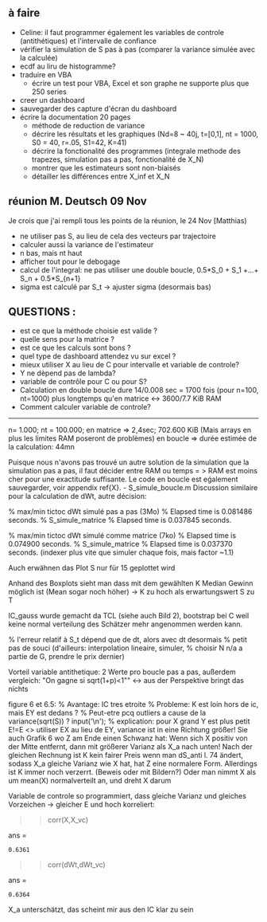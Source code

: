 ## à faire

* Celine: il faut programmer également les variables de controle (antithétiques) et l'intervalle de confiance
* vérifier la simulation de S pas à pas (comparer la variance simulée avec la calculée)
* ecdf au liru de histogramme?
* traduire en VBA
  + écrire un test pour VBA, Excel et son graphe ne supporte plus que 250 series
* creer un dashboard
* sauvegarder des capture d'écran du dashboard
* écrire la documentation 20 pages
  + méthode de reduction de variance
  + décrire les résultats et les graphiques (Nd=8 ~ 40j, t=[0,1], nt = 1000, S0 = 40, r=.05, S1=42, K=41)
  + décrire la fonctionalité des programmes (integrale methode des trapezes, simulation pas a pas, fonctionalité de X_N)
  + montrer que les estimateurs sont non-biaisés
  + détailler les différences entre X_inf et X_N
  
## réunion M. Deutsch 09 Nov

Je crois que j'ai rempli tous les points de la réunion, le 24 Nov [Matthias)

* ne utiliser pas S, au lieu de cela des vecteurs par trajectoire
* calculer aussi la variance de l'estimateur
* n bas, mais nt haut
* afficher tout pour le debogage
* calcul de l'integral: ne pas utiliser une double boucle, 0.5\*S_0 + S_1 +...+ S_n + 0.5\*S_{n+1}
* sigma est calculé par S_t -> ajuster sigma (desormais bas)


## QUESTIONS : 

* est ce que la méthode choisie est valide ? 
* quelle sens pour la matrice ? 
* est ce que les calculs sont bons ? 
* quel type de dashboard attendez vu sur excel ? 
* mieux utiliser X au lieu de C pour intervalle et variable de controle?
* Y ne dèpend pas de lambda?
* variable de contrôle pour C ou pour S?
* Calculation en double boucle dure 14/0.008 sec = 1700 fois (pour n=100, nt=1000) plus longtemps qu'en matrice <-> 3600/7.7 KiB RAM 
* Comment calculer variable de controle?


*** 


n= 1.000;
nt = 100.000;
en matrice => 2,4sec; 702.600 KiB (Mais arrays en plus les limites RAM poseront de problèmes)
en boucle => durée estimée de la calculation: 44mn

Puisque nous n'avons pas trouvé un autre solution de la simulation que la simulation pas a pas, il faut décider entre RAM ou temps = > RAM est moins cher pour une exactitude suffisante.
Le code en boucle est eǵalement sauvegarder, voir appendix ref{X}. - S_simule_boucle.m
Discussion similaire pour la calculation de dWt, autre décision:

% max/min tictoc dWt simulé pas a pas (3Mo)
% Elapsed time is 0.081486 seconds.
% S_simule_matrice
% Elapsed time is 0.037845 seconds.

% max/min tictoc dWt simulé comme matrice (7ko)
% Elapsed time is 0.074900 seconds.
% S_simule_matrice
% Elapsed time is 0.037370 seconds. (indexer plus vite que simuler chaque fois, mais factor ~1.1)

Auch erwähnen das Plot S nur für 15 geplottet wird

Anhand des Boxplots sieht man dass mit dem gewählten K Median Gewinn möglich ist (Mean sogar noch höher) -> K zu hoch als erwartungswert S zu T

IC_gauss wurde gemacht da TCL (siehe auch Bild 2), bootstrap bei C weil keine normal verteilung des Schätzer mehr angenommen werden kann.


% l'erreur relatif à S_t dépend que de dt, alors avec dt desormais
% petit pas de souci (d'ailleurs: interpolation lineaire, simuler,
% choisir N n/a a partie de G, prendre le prix dernier)


Vorteil variable antithetique: 2 Werte pro boucle pas a pas,
außerdem vergleich: "On gagne si sqrt(1+p)<1"" <-> aus der Perspektive bringt das nichts


figure 6 et 6.5: 
% Avantage: IC tres etroite
        % Probleme: K est loin hors de ic, mais EY est dedans ?
        % Peut-etre pcq outliers a cause de la variance(sqrt(S)) ?
        input('\n');
        % explication: pour X grand Y est plus petit
E!=E <> utiliser EX au lieu de EY, variance ist in eine Richtung größer!
Sie auch Grafik 6 wo Z am Ende einen Schwanz hat: Wenn sich X positiv von der Mitte entfernt, dann mit größerer Varianz als X_a nach unten!
Nach der gleichen Rechnung ist K kein fairer Preis
wenn man dS_anti l. 74 ändert, sodass X_a gleiche Varianz wie X hat, hat Z eine normalere Form. Allerdings ist K immer noch verzerrt. (Beweis oder mit Bildern?)
Oder man nimmt X als um mean(X) normalverteilt an, und dreht X darum

Variable de controle so programmiert, dass gleiche Varianz und gleiches Vorzeichen -> gleicher E und hoch korreliert:
>> corr(X,X_vc)

ans =

    0.6361

>> corr(dWt,dWt_vc)

ans =

    0.6364

X_a unterschätzt, das scheint mir aus den IC klar zu sein
